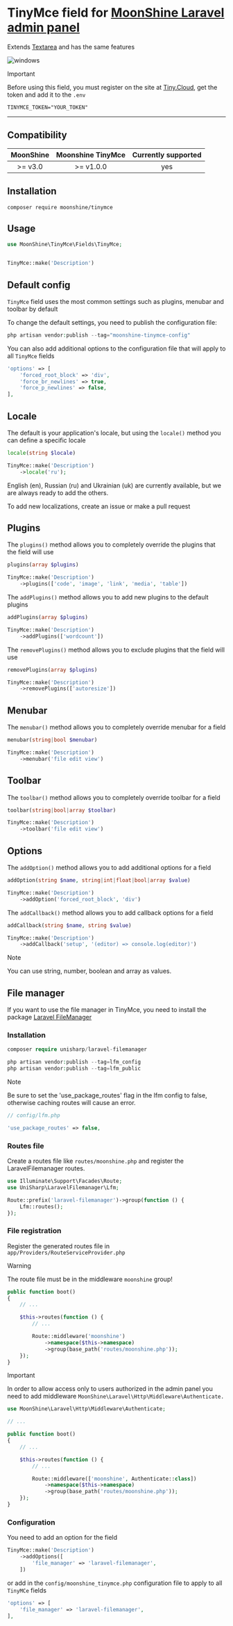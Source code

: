 # TinyMce field for [MoonShine Laravel admin panel](https://moonshine-laravel.com)

Extends [Textarea](https://moonshine-laravel.com/docs/resource/fields/fields-textarea) and has the same features

<picture>
    <source media="(prefers-color-scheme: dark)" srcset="https://raw.githubusercontent.com/moonshine-software/tinymce/main/art/tinymce_dark.png">
    <source media="(prefers-color-scheme: light)" srcset="https://raw.githubusercontent.com/moonshine-software/tinymce/main/art/tinymce.png">
    <img alt="windows" src="https://raw.githubusercontent.com/moonshine-software/tinymce/main/art/tinymce.png">
</picture>

> [!IMPORTANT]
> Before using this field, you must register on the site at [Tiny.Cloud](https://www.tiny.cloud), get the token and add it to the `.env`

```
TINYMCE_TOKEN="YOUR_TOKEN"
```

---

## Compatibility

|      MoonShine       | Moonshine TinyMce | Currently supported |
|:--------------------:|:-----------------:|:-------------------:|
|       >= v3.0        |     >= v1.0.0     |         yes         |

## Installation
```shell
composer require moonshine/tinymce
```

## Usage

```php
use MoonShine\TinyMce\Fields\TinyMce;


TinyMce::make('Description')
```

## Default config

`TinyMce` field uses the most common settings such as plugins, menubar and toolbar by default

To change the default settings, you need to publish the configuration file:

```php
php artisan vendor:publish --tag="moonshine-tinymce-config"
```

You can also add additional options to the configuration file that will apply to all `TinyMce` fields

```php
'options' => [
    'forced_root_block' => 'div',
    'force_br_newlines' => true,
    'force_p_newlines' => false,
],
```

## Locale

The default is your application's locale, but using the `locale()` method you can define a specific locale

```php
locale(string $locale)
```
```php
TinyMce::make('Description')
    ->locale('ru');
```

English (en), Russian (ru) and Ukrainian (uk) are currently available, but we are always ready to add the others.

To add new localizations, create an issue or make a pull request

## Plugins

The `plugins()` method allows you to completely override the plugins that the field will use

```php
plugins(array $plugins)
```
```php
TinyMce::make('Description')
    ->plugins(['code', 'image', 'link', 'media', 'table'])
```

The `addPlugins()` method allows you to add new plugins to the default plugins

```php
addPlugins(array $plugins)
```
```php
TinyMce::make('Description')
    ->addPlugins(['wordcount'])
```

The `removePlugins()` method allows you to exclude plugins that the field will use

```php
removePlugins(array $plugins)
```
```php
TinyMce::make('Description')
    ->removePlugins(['autoresize'])
```

## Menubar

The `menubar()` method allows you to completely override menubar for a field

```php
menubar(string|bool $menubar)
```
```php
TinyMce::make('Description')
    ->menubar('file edit view')
```

## Toolbar

The `toolbar()` method allows you to completely override toolbar for a field

```php
toolbar(string|bool|array $toolbar)
```
```php
TinyMce::make('Description')
    ->toolbar('file edit view')
```

## Options

The `addOption()` method allows you to add additional options for a field

```php
addOption(string $name, string|int|float|bool|array $value)
```
```php
TinyMce::make('Description')
    ->addOption('forced_root_block', 'div')

```
The `addCallback()` method allows you to add callback options for a field

```php
addCallback(string $name, string $value)
```
```php
TinyMce::make('Description')
    ->addCallback('setup', '(editor) => console.log(editor)')
```

> [!NOTE]
> You can use string, number, boolean and array as values.

## File manager

If you want to use the file manager in TinyMce, you need to install the package [Laravel FileManager](https://github.com/UniSharp/laravel-filemanager)

### Installation
```php
composer require unisharp/laravel-filemanager

php artisan vendor:publish --tag=lfm_config
php artisan vendor:publish --tag=lfm_public
```

> [!NOTE]
> Be sure to set the 'use_package_routes' flag in the lfm config to false, otherwise caching routes will cause an error.

```php
// config/lfm.php

'use_package_routes' => false,
```
### Routes file
Create a routes file like `routes/moonshine.php` and register the LaravelFilemanager routes.

```php
use Illuminate\Support\Facades\Route;
use UniSharp\LaravelFilemanager\Lfm;

Route::prefix('laravel-filemanager')->group(function () {
    Lfm::routes();
});
```

### File registration

Register the generated routes file in `app/Providers/RouteServiceProvider.php`

> [!WARNING]
> The route file must be in the middleware `moonshine` group!

```php
public function boot()
{
    // ...

    $this->routes(function () {
        // ...

        Route::middleware('moonshine')
            ->namespace($this->namespace)
            ->group(base_path('routes/moonshine.php'));
    });
}
```

> [!IMPORTANT]
> In order to allow access only to users authorized in the admin panel you need to add middleware `MoonShine\Laravel\Http\Middleware\Authenticate.`

```php
use MoonShine\Laravel\Http\Middleware\Authenticate;

// ...

public function boot()
{
    // ...

    $this->routes(function () {
        // ...

        Route::middleware(['moonshine', Authenticate::class])
            ->namespace($this->namespace)
            ->group(base_path('routes/moonshine.php'));
    });
}
```

### Configuration

You need to add an option for the field

```php
TinyMce::make('Description')
    ->addOptions([
        'file_manager' => 'laravel-filemanager',
    ])
```
or add in the `config/moonshine_tinymce.php` configuration file to apply to all `TinyMCe` fields

```php
'options' => [
    'file_manager' => 'laravel-filemanager',
],
```
